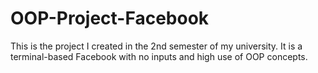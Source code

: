 <!DOCTYPE html>
<html>
<head>
    
</head>
<body>
  <h1>OOP-Project-Facebook</h1>
  <p>This is the project I created in the 2nd semester of my university. It is a terminal-based Facebook with no inputs and high use of OOP concepts.</p>
</body>
</html>